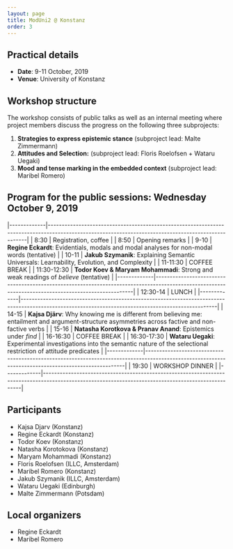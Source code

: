 ```yaml
---
layout: page
title: ModUni2 @ Konstanz
order: 3
--- 
```


## Practical details

* **Date**: 9-11 October, 2019
* **Venue**: University of Konstanz

## Workshop structure

The workshop consists of public talks as well as an internal meeting 
where project members discuss the progress on the following three subprojects:
  1. **Strategies to express epistemic stance** (subproject lead: Malte Zimmermann)
  2. **Attitudes and Selection:** (subproject lead: Floris Roelofsen + Wataru Uegaki)
  3. **Mood and tense marking in the embedded context** (subproject lead: Maribel Romero)

## Program for the public sessions: Wednesday October 9, 2019

|-------------|----------------------------------------------------------------------------------------------------------------------------------------------------|
|     8:30    |                                                                Registration, coffee                                                                |
|     8:50    |                                                                  Opening remarks                                                                   |
|     9-10    |                             **Regine Eckardt**: Evidentials, modals and modal analyses for non-modal words (tentative)                             |
|    10-11    |                            **Jakub Szymanik**: Explaining Semantic Universals: Learnability, Evolution, and Complexity                             |
|   11-11:30  |                                                                    COFFEE BREAK                                                                    |
| 11:30-12:30 |                                **Todor Koev & Maryam Mohammadi**: Strong and weak readings of *believe* (tentative)                                |
|-------------|----------------------------------------------------------------------------------------------------------------------------------------------------|
| 12:30-14    | LUNCH                                                                                                                                              |
|-------------|----------------------------------------------------------------------------------------------------------------------------------------------------|
| 14-15       | **Kajsa Djärv**: Why knowing me is different from believing me: entailment and argument-structure asymmetries across factive and non-factive verbs |
| 15-16       | **Natasha Korotkova & Pranav Anand**:   Epistemics under *find*                                                                                    |
| 16-16:30    | COFFEE BREAK                                                                                                                                       |
| 16:30-17:30 | **Wataru Uegaki**:   Experimental investigations into the semantic nature of the selectional restriction of attitude predicates                    |
|-------------|----------------------------------------------------------------------------------------------------------------------------------------------------|
| 19:30       | WORKSHOP DINNER                                                                                                                                    |
|-------------|----------------------------------------------------------------------------------------------------------------------------------------------------|

## Participants

- Kajsa Djarv (Konstanz)
- Regine Eckardt (Konstanz)
- Todor Koev (Konstanz)
- Natasha Korotokova (Konstanz)
- Maryam Mohammadi (Konstanz)
- Floris Roelofsen (ILLC, Amsterdam)
- Maribel Romero (Konstanz)
- Jakub Szymanik (ILLC, Amsterdam)
- Wataru Uegaki (Edinburgh)
- Malte Zimmermann (Potsdam)

## Local organizers

- Regine Eckardt
- Maribel Romero

